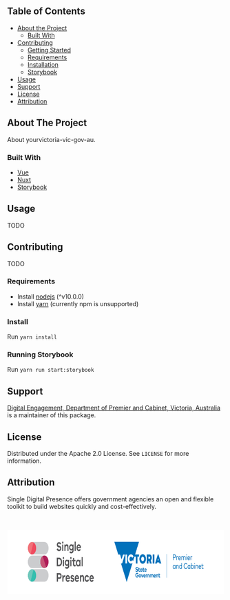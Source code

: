 
<!-- TABLE OF CONTENTS -->
## Table of Contents

* [About the Project](#about-the-project)
  * [Built With](#built-with)
* [Contributing](#contributing)
  * [Getting Started](#getting-started)
  * [Requirements](#requirements)
  * [Installation](#install)
  * [Storybook](#running-storybook)
* [Usage](#usage)  
* [Support](#support)
* [License](#license)
* [Attribution](#attribution)


<!-- ABOUT THE PROJECT -->
## About The Project

About yourvictoria-vic-gov-au.


### Built With

* [Vue](https://vuejs.org/)
* [Nuxt](https://nuxtjs.org)
* [Storybook](https://storybook.js.org/)


## Usage

TODO

## Contributing

TODO

### Requirements

- Install [nodejs](https://nodejs.org/en/) (^v10.0.0)
- Install [yarn](https://yarnpkg.com/en/docs/install) (currently npm is unsupported)

### Install

Run `yarn install`

### Running Storybook

Run `yarn run start:storybook`


## Support
[Digital Engagement, Department of Premier and Cabinet, Victoria, Australia](https://github.com/dpc-sdp) is a maintainer of this package.

<!-- LICENSE -->
## License

Distributed under the Apache 2.0 License. See `LICENSE` for more information.

## Attribution
Single Digital Presence offers government agencies an open and flexible toolkit to build websites quickly and cost-effectively.

<!-- SDP LOGO -->
<br />
<p align="center">
  <a href="https://github.com/dpc-sdp/ripple">
    <img src="docs/sdp-vicgov.jpg" alt="Logo" height="150">
  </a>
</p>

